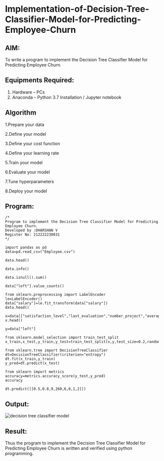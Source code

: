 # Implementation-of-Decision-Tree-Classifier-Model-for-Predicting-Employee-Churn

## AIM:
To write a program to implement the Decision Tree Classifier Model for Predicting Employee Churn.

## Equipments Required:
1. Hardware – PCs
2. Anaconda – Python 3.7 Installation / Jupyter notebook

## Algorithm
1.Prepare your data

2.Define your model

3.Define your cost function

4.Define your learning rate

5.Train your model

6.Evaluate your model

7.Tune hyperparameters

8.Deploy your model 

## Program:
```
/*
Program to implement the Decision Tree Classifier Model for Predicting Employee Churn.
Developed by :DHARSHAN V
Register No: 212222230031 
*/
```
```
import pandas as pd
data=pd.read_csv("Employee.csv")

data.head()

data.info()

data.isnull().sum()

data["left"].value_counts()

from sklearn.preprocessing import LabelEncoder
le=LabelEncoder()
data["salary"]=le.fit_transform(data["salary"])
data.head()

x=data[["satisfaction_level","last_evaluation","number_project","average_montly_hours","time_spend_company","Work_accident","promotion_last_5years","salary"]]
x.head()

y=data["left"]

from sklearn.model_selection import train_test_split
x_train,x_test,y_train,y_test=train_test_split(x,y,test_size=0.2,random_state=100)

from sklearn.tree import DecisionTreeClassifier
dt=DecisionTreeClassifier(criterion="entropy")
dt.fit(x_train,y_train)
y_pred=dt.predict(x_test)

from sklearn import metrics
accuracy=metrics.accuracy_score(y_test,y_pred)
accuracy

dt.predict([[0.5,0.8,9,260,6,0,1,2]])
```

## Output:
![decision tree classifier model](sam.png)


## Result:
Thus the program to implement the  Decision Tree Classifier Model for Predicting Employee Churn is written and verified using python programming.
